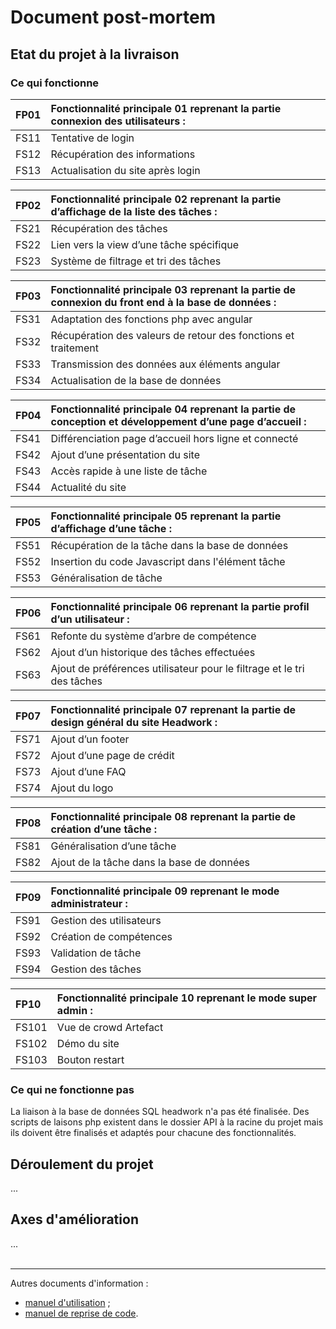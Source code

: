 # Document post-mortem

## Etat du projet à la livraison
### Ce qui fonctionne

| FP01 | Fonctionnalité principale 01 reprenant la partie connexion des utilisateurs : |
| :----------- | :------ |
| FS11 | Tentative de login |
| FS12 | Récupération des informations |
| FS13 | Actualisation du site après login |

| FP02 | Fonctionnalité principale 02 reprenant la partie d’affichage de la liste des tâches : |
| :----------- | :------ |
| FS21 | Récupération des tâches |
| FS22 | Lien vers la view d’une tâche spécifique |
| FS23 | Système de filtrage et tri des tâches |

| FP03 | Fonctionnalité principale 03 reprenant la partie de connexion du front end à la base de données : |
| :----------- | :------ |
| FS31 | Adaptation des fonctions php avec angular |
| FS32 | Récupération des valeurs de retour des fonctions et traitement |
| FS33 | Transmission des données aux éléments angular |
| FS34 | Actualisation de la base de données |

| FP04 | Fonctionnalité principale 04 reprenant la partie de conception et développement d’une page d’accueil : |
| :----------- | :------ |
| FS41 | Différenciation page d’accueil hors ligne et connecté |
| FS42 | Ajout d’une présentation du site |
| FS43 | Accès rapide à une liste de tâche |
| FS44 | Actualité du site |

| FP05 | Fonctionnalité principale 05 reprenant la partie d’affichage d’une tâche : |
| :----------- | :------ |
| FS51 | Récupération de la tâche dans la base de données |
| FS52 | Insertion du code Javascript dans l'élément tâche |
| FS53 | Généralisation de tâche |

| FP06 | Fonctionnalité principale 06 reprenant la partie profil d’un utilisateur : |
| :----------- | :------ |
| FS61 | Refonte du système d’arbre de compétence
| FS62 | Ajout d’un historique des tâches effectuées
| FS63 | Ajout de préférences utilisateur pour le filtrage et le tri des tâches

| FP07 | Fonctionnalité principale 07 reprenant la partie de design général du site Headwork : |
| :----------- | :------ |
| FS71 | Ajout d’un footer |
| FS72 | Ajout d’une page de crédit |
| FS73 | Ajout d’une FAQ |
| FS74 | Ajout du logo |

| FP08 | Fonctionnalité principale 08 reprenant la partie de création d’une tâche : |
| :----------- | :------ |
| FS81 | Généralisation d’une tâche |
| FS82 | Ajout de la tâche dans la base de données |

|FP09 | Fonctionnalité principale 09 reprenant le mode administrateur : |
| :----------- | :------ |
|FS91 | Gestion des utilisateurs |
|FS92 | Création de compétences |
|FS93 | Validation de tâche |
|FS94 | Gestion des tâches |

| FP10 | Fonctionnalité principale 10 reprenant le mode super admin : |
| :----------- | :------ |
| FS101 | Vue de crowd Artefact |
| FS102 | Démo du site |
| FS103 | Bouton restart |



### Ce qui ne fonctionne pas


La liaison à la base de données SQL headwork n'a pas été finalisée. Des scripts de laisons php existent dans le dossier API à la racine du projet mais ils doivent être finalisés et adaptés pour chacune des fonctionnalités.

## Déroulement du projet

...


## Axes d'amélioration

...
<br><br>

---

Autres documents d'information :  
- [manuel d'utilisation](https://github.com/Rhohen/HD12/blob/master/Headwork2/document_fr/utilisation.md) ;
- [manuel de reprise de code](https://github.com/Rhohen/HD12/blob/master/Headwork2/document_fr/reprise_de_code.md).

